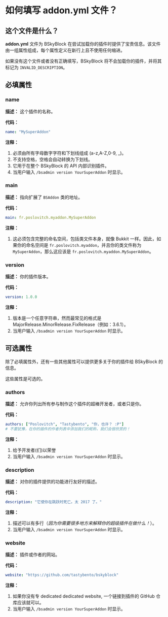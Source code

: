 # 如何填写 addon.yml 文件？

## 这个文件是什么？

**addon.yml** 文件为 BSkyBlock 在尝试加载你的插件时提供了宝贵信息。该文件由一组属性组成，每个属性定义在新行上且不使用任何缩进。

如果没有这个文件或者没有正确填写，BSkyBlock 将不会加载你的插件，并将其标记为 `INVALID_DESCRIPTION`。

## 必填属性

### name

**描述：** 这个插件的名称。

**代码：**
```yaml
name: "MySuperAddon"
```

**注释：**
1. 必须由所有字母数字字符和下划线组成 (a-z,A-Z,0-9, \_)。
2. 不支持空格，空格会自动转换为下划线。
3. 它用于在整个 BSkyBlock 的 API 内部识别插件。
4. 当用户输入 `/bsadmin version YourSuperAddon` 时显示。

### main

**描述：** 指向扩展了 `BSAddon` 类的地址。

**代码：**
```yaml
main: fr.poslovitch.myaddon.MySuperAddon
```

**注释：**
1. 这必须包含完整的命名空间，包括类文件本身，就像 Bukkit 一样。因此，如果你的命名空间是 `fr.poslovitch.myaddon`，并且你的类文件称为 `MySuperAddon`，那么这应该是 `fr.poslovitch.myaddon.MySuperAddon`。

### version

**描述：** 你的插件版本。

**代码：**
```yaml
version: 1.0.0
```

**注释：**
1. 版本是一个任意字符串，然而最常见的格式是 MajorRelease.MinorRelease.FixRelease（例如：3.6.1）。
2. 当用户输入 `/bsadmin version YourSuperAddon` 时显示。

## 可选属性

除了必填属性外，还有一些其他属性可以提供更多关于你的插件给 BSkyBlock 的信息。

这些属性是可选的。

### authors

**描述：** 允许你列出所有参与制作这个插件的超棒开发者，或者只是你。

**代码：**
```yaml
authors: ["Poslovitch", "Tastybento", "你，也许？ :P"]
# 不要犹豫，在你的插件的作者列表中添加我们的昵称，我们会很欣赏的！
```

**注释：**
1. 给予开发者(们)以荣誉
2. 当用户输入 `/bsadmin version YourSuperAddon` 时显示。

### description

**描述：** 对你的插件提供的功能进行友好的描述。

**代码：**
```yaml
description: "它使你在跳跃时死亡。太 2017 了。"
```

**注释：**
1. 描述可以有多行（_因为你需要很多地方来解释你的超级插件在做什么！_）。
2. 当用户输入 `/bsadmin version YourSuperAddon` 时显示。

### website

**描述：** 插件或作者的网站。

**代码：**
```yaml
website: "https://github.com/tastybento/bskyblock"
```

**注释：**
1. 如果你没有专 dedicated dedicated website, 一个链接到插件的 GitHub 仓库应该就可以。
2. 当用户输入 `/bsadmin version YourSuperAddon` 时显示。